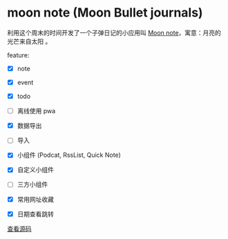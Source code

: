 # moon note (Moon Bullet journals)

利用这个周末的时间开发了一个子弹日记的小应用叫 [Moon note](https://weekendproject.space/journals.html)，寓意：月亮的光芒来自太阳 。

feature:

- [x] note

- [x] event

- [x] todo

- [ ] 离线使用 pwa

- [x] 数据导出

- [ ] 导入

- [x] 小组件 (Podcat, RssList, Quick Note)

- [x] 自定义小组件

- [ ] 三方小组件

- [x] 常用网址收藏

- [x] 日期查看跳转

[查看源码](https://github.com/weekend-project-space/moon-note)
